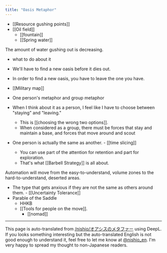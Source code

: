 ```yaml
---
title: "Oasis Metaphor"
---
```


- [[Resource gushing points]]
- [[Oil field]]
    - [[fountain]]
    - [[Spring water]]

The amount of water gushing out is decreasing.
- what to do about it
- We'll have to find a new oasis before it dies out.
- In order to find a new oasis, you have to leave the one you have.

- [[Military map]]
- One person's metaphor and group metaphor
- When I think about it as a person, I feel like I have to choose between "staying" and "leaving."
    - This is [[choosing the wrong two options]].
    - When considered as a group, there must be forces that stay and maintain a base, and forces that move around and scout
- One person is actually the same as another.
        - [[time slicing]]
    - You can use part of the attention for retention and part for exploration.
    - That's what [[Barbell Strategy]] is all about.

Automation will move from the easy-to-understand, volume zones to the hard-to-understand, deserted areas.
- The type that gets anxious if they are not the same as others around them.
        - [[Uncertainty Tolerance]]
- Parable of the Saddle
    - HHKB
    - [[Tools for people on the move]].
        - [[nomad]]


---
This page is auto-translated from [/nishio/オアシスのメタファー](https://scrapbox.io/nishio/オアシスのメタファー) using DeepL. If you looks something interesting but the auto-translated English is not good enough to understand it, feel free to let me know at [@nishio_en](https://twitter.com/nishio_en). I'm very happy to spread my thought to non-Japanese readers.